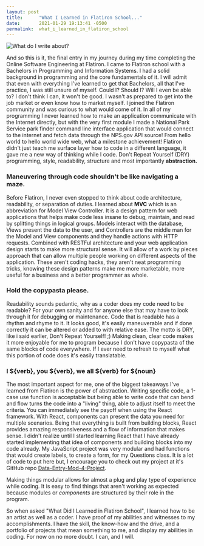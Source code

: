 ```yaml
---
layout: post
title:      "What I Learned in Flatiron School..."
date:       2021-01-29 19:13:41 -0500
permalink:  what_i_learned_in_flatiron_school
---
```



![What do I write about?](http://i.qkme.me/357ica.jpg)

And so this is it, the final entry in my journey during my time completing the Online Software Engineering at Flatiron. I came to Flatiron school with a Bachelors in Programming and Information Systems. I had a solid background in programming and the core fundamentals of it. I will admit that even with everything I've learned to get that Bachelors, all that I've practice, I was still unsure of myself. Could I? Should I? Will I even be able to? I don't think I can, it won't be good. I wasn't as prepared to get into the job market or even know how to market myself. I joined the Flatiron community and was curious to what would come of it. In all of my programming I never learned how to make an application communicate with the Internet directly, but with the very first module I made a National Park Service park finder command line interface application that would connect to the internet and fetch data through the NPS.gov API source! From hello world to hello world wide web, what a milestone achievement! Flatiron didn't just teach me surface layer how to code in a different language, it gave me a new way of thinking while I code. Don't Repeat Yourself (DRY) programming, style, readability, structure and most importantly **abstraction.**

### Maneuvering through code shouldn't be like navigating a maze.
Before Flatiron, I never even stopped to think about code architecture, readability, or separation of duties. I learned about **MVC** which is an abbreviation for Model View Controller. It is a design pattern for web applications that helps make code less insane to debug, maintain, and read by splitting things in logical groups. Models interact with the database, Views present the data to the user, and Controllers are the middle man for the Model and View components and they handle actions with HTTP requests. Combined with RESTFul architecture and your web application design starts to make more structural sense. It will allow of a work by pieces approach that can allow multiple people working on different aspects of the application. These aren't coding hacks, they aren't neat programming tricks, knowing these design patterns make me more marketable, more useful for a business and a better programmer as whole.


### Hold the copypasta please.
Readability sounds pedantic, why as a coder does my code need to be readable? For your own sanity and for anyone else that may have to look through it for debugging or maintenance. Code that is readable has a rhythm and rhyme to it. It looks good, it's easily maneuverable and if done correctly it can be altered or added to with relative ease. The motto is DRY, like i said earlier, Don't Repeat Yourself! ;) Making clean, clear code makes it more enjoyable for me to program because I don't have copypasta of the same blocks of code everywhere. If I ever need to refresh to myself what this portion of code does it's easily translatable. 

### I ${verb}, you ${verb}, we all ${verb} for ${noun}
The most important aspect for me, one of the biggest takeaways I've learned from Flatiron is the power of abstraction. Writing specific code, a 1-case use function is acceptable but being able to write code that can bend and flow turns the code into a "living" thing, able to adjust itself to meet the criteria. You can immediately see the payoff when using the React framework. With React, components can present the data you need for multiple scenarios. Being that everything is built from building blocks, React provides amazing responsiveness and a flow of information that makes sense. I didn't realize until I started learning React that I have already started implementing that idea of components and building blocks into my code already. My JavaScript project was very modular and had functions that would create labels, to create a form, for my Questions class. It is a lot of code to put here but, I encourage you to check out my project at it's GitHub repo [Data-Entry-Mod-4-Project](https://github.com/VladDaImpaler18/Data-Entry-Mod-4-Project).

Making things modular allows for almost a plug and play type of experience while coding. It is easy to find things that aren't working as expected because modules or *components* are structured by their role in the program.

So when asked "What Did I Learned in Flatiron School", I learned how to be an artist as well as a coder. I have proof of my abilities and witnesses to my accomplishments. I have the skill, the know-how and the drive, and a portfolio of projects that mean something to me, and display my abilities in coding. For now on no more doubt. I can, and I will.
